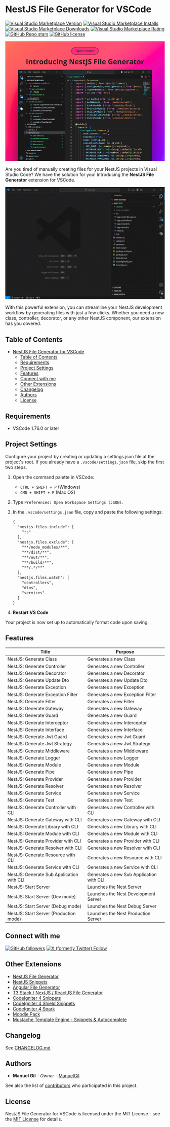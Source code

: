 # NestJS File Generator for VSCode

[![Visual Studio Marketplace Version](https://img.shields.io/visual-studio-marketplace/v/imgildev.vscode-nestjs-generator?style=for-the-badge&label=VS%20Marketplace&logo=visual-studio-code)](https://marketplace.visualstudio.com/items?itemName=imgildev.vscode-nestjs-generator)
[![Visual Studio Marketplace Installs](https://img.shields.io/visual-studio-marketplace/i/imgildev.vscode-nestjs-generator?style=for-the-badge&logo=visual-studio-code)](https://marketplace.visualstudio.com/items?itemName=imgildev.vscode-nestjs-generator)
[![Visual Studio Marketplace Downloads](https://img.shields.io/visual-studio-marketplace/d/imgildev.vscode-nestjs-generator?style=for-the-badge&logo=visual-studio-code)](https://marketplace.visualstudio.com/items?itemName=imgildev.vscode-nestjs-generator)
[![Visual Studio Marketplace Rating](https://img.shields.io/visual-studio-marketplace/r/imgildev.vscode-nestjs-generator?style=for-the-badge&logo=visual-studio-code)](https://marketplace.visualstudio.com/items?itemName=imgildev.vscode-nestjs-generator&ssr=false#review-details)
[![GitHub Repo stars](https://img.shields.io/github/stars/ManuelGil/vscode-nestjs-generator?style=for-the-badge&logo=github)](https://github.com/ManuelGil/vscode-nestjs-generator)
[![GitHub license](https://img.shields.io/github/license/ManuelGil/vscode-nestjs-generator?style=for-the-badge&logo=github)](https://github.com/ManuelGil/vscode-nestjs-generator/blob/main/LICENSE)

![banner](https://raw.githubusercontent.com/ManuelGil/vscode-nestjs-generator/main/docs/images/banner.png)

Are you tired of manually creating files for your NestJS projects in Visual Studio Code? We have the solution for you! Introducing the **NestJS File Generator** extension for VSCode.

![demo](https://raw.githubusercontent.com/ManuelGil/vscode-nestjs-generator/main/docs/images/demo.gif)

With this powerful extension, you can streamline your NestJS development workflow by generating files with just a few clicks. Whether you need a new class, controller, decorator, or any other NestJS component, our extension has you covered.

## Table of Contents

- [NestJS File Generator for VSCode](#nestjs-file-generator-for-vscode)
  - [Table of Contents](#table-of-contents)
  - [Requirements](#requirements)
  - [Project Settings](#project-settings)
  - [Features](#features)
  - [Connect with me](#connect-with-me)
  - [Other Extensions](#other-extensions)
  - [Changelog](#changelog)
  - [Authors](#authors)
  - [License](#license)

## Requirements

- VSCode 1.76.0 or later

## Project Settings

Configure your project by creating or updating a settings.json file at the project's root. If you already have a `.vscode/settings.json` file, skip the first two steps.

1. Open the command palette in VSCode:
   - `CTRL + SHIFT + P` (Windows)
   - `CMD + SHIFT + P` (Mac OS)

2. Type `Preferences: Open Workspace Settings (JSON)`.

3. In the `.vscode/settings.json` file, copy and paste the following settings:

    ```jsonc
    {
      "nestjs.files.include": [
        "ts"
      ],
      "nestjs.files.exclude": [
        "**/node_modules/**",
        "**/dist/**",
        "**/out/**",
        "**/build/**",
        "**/.*/**"
      ],
      "nestjs.files.watch": [
        "controllers",
        "dtos",
        "services"
      ]
    }
    ```

4. **Restart VS Code**

Your project is now set up to automatically format code upon saving.

## Features

| Title                                     | Purpose                                  |
| ----------------------------------------- | ---------------------------------------- |
| NestJS: Generate Class                    | Generates a new Class                    |
| NestJS: Generate Controller               | Generates a new Controller               |
| NestJS: Generate Decorator                | Generates a new Decorator                |
| NestJS: Generate Update Dto               | Generates a new Update Dto               |
| NestJS: Generate Exception                | Generates a new Exception                |
| NestJS: Generate Exception Filter         | Generates a new Exception Filter         |
| NestJS: Generate Filter                   | Generates a new Filter                   |
| NestJS: Generate Gateway                  | Generates a new Gateway                  |
| NestJS: Generate Guard                    | Generates a new Guard                    |
| NestJS: Generate Interceptor              | Generates a new Interceptor              |
| NestJS: Generate Interface                | Generates a new Interface                |
| NestJS: Generate Jwt Guard                | Generates a new Jwt Guard                |
| NestJS: Generate Jwt Strategy             | Generates a new Jwt Strategy             |
| NestJS: Generate Middleware               | Generates a new Middleware               |
| NestJS: Generate Logger                   | Generates a new Logger                   |
| NestJS: Generate Module                   | Generates a new Module                   |
| NestJS: Generate Pipe                     | Generates a new Pipe                     |
| NestJS: Generate Provider                 | Generates a new Provider                 |
| NestJS: Generate Resolver                 | Generates a new Resolver                 |
| NestJS: Generate Service                  | Generates a new Service                  |
| NestJS: Generate Test                     | Generates a new Test                     |
| NestJS: Generate Controller with CLI      | Generates a new Controller with CLI      |
| NestJS: Generate Gateway with CLI         | Generates a new Gateway with CLI         |
| NestJS: Generate Library with CLI         | Generates a new Library with CLI         |
| NestJS: Generate Module with CLI          | Generates a new Module with CLI          |
| NestJS: Generate Provider with CLI        | Generates a new Provider with CLI        |
| NestJS: Generate Resolver with CLI        | Generates a new Resolver with CLI        |
| NestJS: Generate Resource with CLI        | Generates a new Resource with CLI        |
| NestJS: Generate Service with CLI         | Generates a new Service with CLI         |
| NestJS: Generate Sub Application with CLI | Generates a new Sub Application with CLI |
| NestJS: Start Server                      | Launches the Nest Server                 |
| NestJS: Start Server (Dev mode)           | Launches the Nest Development Server     |
| NestJS: Start Server (Debug mode)         | Launches the Nest Debug Server           |
| NestJS: Start Server (Production mode)    | Launches the Nest Production Server      |

## Connect with me

[![GitHub followers](https://img.shields.io/github/followers/ManuelGil?style=for-the-badge&logo=github)](https://github.com/ManuelGil)
[![X (formerly Twitter) Follow](https://img.shields.io/twitter/follow/imgildev?style=for-the-badge&logo=x)](https://twitter.com/imgildev)

## Other Extensions

- [NestJS File Generator](https://marketplace.visualstudio.com/items?itemName=imgildev.vscode-nestjs-generator)
- [NestJS Snippets](https://marketplace.visualstudio.com/items?itemName=imgildev.vscode-nestjs-snippets-extension)
- [Angular File Generator](https://marketplace.visualstudio.com/items?itemName=imgildev.vscode-angular-generator)
- [T3 Stack / NextJS / ReactJS File Generator](https://marketplace.visualstudio.com/items?itemName=imgildev.vscode-nextjs-generator)
- [CodeIgniter 4 Snippets](https://marketplace.visualstudio.com/items?itemName=imgildev.vscode-codeigniter4-snippets)
- [CodeIgniter 4 Shield Snippets](https://marketplace.visualstudio.com/items?itemName=imgildev.vscode-codeigniter4-shield-snippets)
- [CodeIgniter 4 Spark](https://marketplace.visualstudio.com/items?itemName=imgildev.vscode-codeigniter4-spark)
- [Moodle Pack](https://marketplace.visualstudio.com/items?itemName=imgildev.vscode-moodle-snippets)
- [Mustache Template Engine - Snippets & Autocomplete](https://marketplace.visualstudio.com/items?itemName=imgildev.vscode-mustache-snippets)

## Changelog

See [CHANGELOG.md](./CHANGELOG.md)

## Authors

- **Manuel Gil** - _Owner_ - [ManuelGil](https://github.com/ManuelGil)

See also the list of [contributors](https://github.com/ManuelGil/vscode-nestjs-generator/contributors) who participated in this project.

## License

NestJS File Generator for VSCode is licensed under the MIT License - see the [MIT License](https://opensource.org/licenses/MIT) for details.
